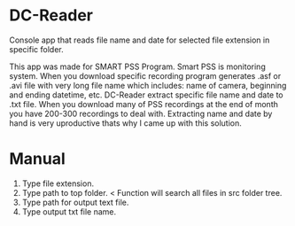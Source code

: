 # DC-Reader
Console app that reads file name and date for selected file extension in specific folder. 

This app was made for SMART PSS Program. Smart PSS is monitoring system. When you download specific recording 
program generates .asf or .avi file with very long file name which includes: name of camera, beginning and ending datetime, etc.
DC-Reader extract specific file name and date to .txt file. 
When you download many of PSS recordings at the end of month you have 200-300 recordings to deal with. Extracting name and date by hand 
is very uproductive thats why I came up with this solution.


# Manual
1. Type file extension.
2. Type path to top folder. < Function will search all files in src folder tree.
3. Type path for output text file.
4. Type output txt file name.
